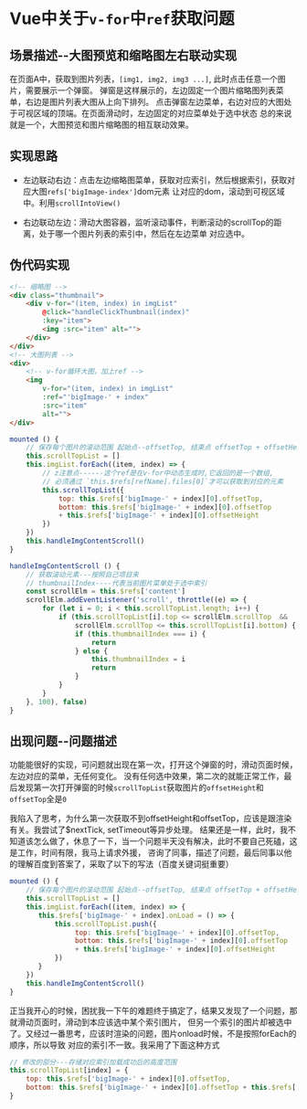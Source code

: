 # Vue中关于`v-for`中`ref`获取问题

## 场景描述--大图预览和缩略图左右联动实现

在页面A中，获取到图片列表，`[img1, img2, img3 ...]`, 此时点击任意一个图片，需要展示一个弹窗。
弹窗是这样展示的，左边固定一个图片缩略图列表菜单，右边是图片列表大图从上向下排列。
点击弹窗左边菜单，右边对应的大图处于可视区域的顶端。在页面滑动时，左边固定的对应菜单处于选中状态
总的来说就是一个，大图预览和图片缩略图的相互联动效果。

## 实现思路

* 左边联动右边：点击左边缩略图菜单，获取对应索引，然后根据索引，获取对应大图`refs['bigImage-index']`dom元素
让对应的dom，滚动到可视区域中。利用`scrollIntoView()`

* 右边联动左边：滑动大图容器，监听滚动事件，判断滚动的scrollTop的距离，处于哪一个图片列表的索引中，然后在左边菜单
对应选中。

## 伪代码实现

```html
<!-- 缩略图 -->
<div class="thumbnail">
    <div v-for="(item, index) in imgList"
        @click="handleClickThumbnail(index)"
        :key="item">
        <img :src="item" alt="">
    </div>
</div>
<!-- 大图列表 -->
<div>
    <!-- v-for循环大图，加上ref -->
    <img
        v-for="(item, index) in imgList"
        :ref="'bigImage-' + index"
        :src="item"
        alt="">
</div>
```

```js
mounted () {
    // 保存每个图片的滚动范围 起始点--offsetTop, 结束点 offsetTop + offsetHeight
    this.scrollTopList = []
    this.imgList.forEach((item, index) => {
        // z注意点------这个ref是在v-for中动态生成时,它返回的是一个数组,
        // 必须通过 `this.$refs[refName].files[0]`才可以获取到对应的元素
        this.scrollTopList({
            top: this.$refs['bigImage-' + index][0].offsetTop,
            bottom: this.$refs['bigImage-' + index][0].offsetTop
            + this.$refs['bigImage-' + index][0].offsetHeight
        })
    })
    this.handleImgContentScroll()
}

handleImgContentScroll () {
    // 获取滚动元素---按照自己项目来
    // thumbnailIndex----代表当前图片菜单处于选中索引
    const scrollElm = this.$refs['content']
    scrollElm.addEventListener('scroll', throttle((e) => {
        for (let i = 0; i < this.scrollTopList.length; i++) {
            if (this.scrollTopList[i].top <= scrollElm.scrollTop  &&
                scrollElm.scrollTop <= this.scrollTopList[i].bottom) {
                if (this.thumbnailIndex === i) {
                    return
                } else {
                    this.thumbnailIndex = i
                    return
                }
            }
        }
    }, 100), false)
}
```

## 出现问题--问题描述

功能能很好的实现，可问题就出现在第一次，打开这个弹窗的时，滑动页面时候，左边对应的菜单，无任何变化。
没有任何选中效果，第二次的就能正常工作，最后发现第一次打开弹窗的时候`scrollTopList`获取图片的`offsetHeight`和`offsetTop`全是`0`

我陷入了思考，为什么第一次获取不到offsetHeight和offsetTop，应该是跟渲染有关。我尝试了$nextTick, setTimeout等异步处理。
结果还是一样，此时，我不知道该怎么做了，休息了一下，当一个问题半天没有解决，此时不要自己死磕，这是工作，时间有限，我马上请求外援，
咨询了同事，描述了问题，最后同事以他的理解百度到答案了，采取了以下的写法（百度关键词挺重要）

```js
mounted () {
    // 保存每个图片的滚动范围 起始点--offsetTop, 结束点 offsetTop + offsetHeight
    this.scrollTopList = []
    this.imgList.forEach((item, index) => {
       this.$refs['bigImage-' + index].onLoad = () => {
           this.scrollTopList.push({
                top: this.$refs['bigImage-' + index][0].offsetTop,
                bottom: this.$refs['bigImage-' + index][0].offsetTop
                + this.$refs['bigImage-' + index][0].offsetHeight
           })
       }
    })
    this.handleImgContentScroll()
}
```

正当我开心的时候，困扰我一下午的难题终于搞定了，结果又发现了一个问题，那就滑动页面时，滑动到本应该选中某个索引图片，
但另一个索引的图片却被选中了。又经过一番思考，应该时渲染的问题，图片onload时候，不是按照forEach的顺序，所以导致
对应的索引不一致。我采用了下面这种方式

```js
// 修改的部分---存储对应索引加载成功后的高度范围
this.scrollTopList[index] = {
    top: this.$refs['bigImage-' + index][0].offsetTop,
    bottom: this.$refs['bigImage-' + index][0].offsetTop + this.$refs['bigImage-' + index][0].offsetHeight
}
```
